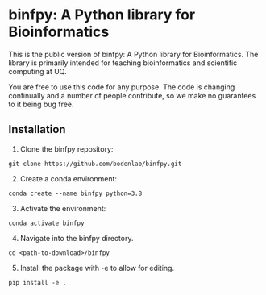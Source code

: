 # binfpy: A Python library for Bioinformatics
This is the public version of binfpy: A Python library for Bioinformatics. 
The library is primarily intended for teaching bioinformatics and scientific computing at UQ.

You are free to use this code for any purpose.
The code is changing continually and a number of people contribute, so we make no guarantees to it being bug free.

## Installation

1) Clone the binfpy repository:

`git clone https://github.com/bodenlab/binfpy.git`

2) Create a conda environment:

`conda create --name binfpy python=3.8`

3) Activate the environment:

`conda activate binfpy`

4) Navigate into the binfpy directory. 

`cd <path-to-download>/binfpy`

5) Install the package with -e to allow for editing. 

`pip install -e .`

